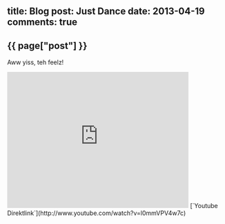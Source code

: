 title: Blog
post: Just Dance
date: 2013-04-19
comments: true
---

## {{ page["post"] }}
<!--%
from datetime import datetime
date = datetime.strptime(page["date"], "%Y-%m-%d").strftime("%B %d, %Y")
print "*Posted at %s.*" % date
%-->

Aww yiss, teh feelz!

<iframe width="420" height="315" src="http://www.youtube-nocookie.com/embed/l0mmVPV4w7c" frameborder="0" allowfullscreen></iframe>
[`Youtube Direktlink`](http://www.youtube.com/watch?v=l0mmVPV4w7c)